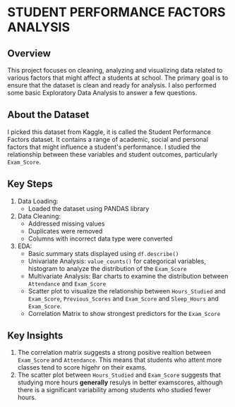 # **STUDENT PERFORMANCE FACTORS ANALYSIS**

## Overview

This project focuses on cleaning, analyzing and visualizing data related to various factors that might affect a students 
at school. The primary goal is to ensure that the dataset is clean and ready for analysis. I also performed some basic Exploratory
Data Analysis to answer a few questions.

## About the Dataset
I picked this dataset from Kaggle, it is called the Student Performance Factors dataset. It contains a range of academic, social and personal factors that might influence a student's performance. I studied the relationship between these variables and student outcomes, particularly ```Exam_Score```.


## Key Steps
1. Data Loading:
   - Loaded the dataset using PANDAS library
2. Data Cleaning:
   - Addressed missing values
   - Duplicates were removed
   - Columns with incorrect data type were converted
3. EDA:
   - Basic summary stats displayed using ```df.describe()```
   -  Univariate Analysis:  ```value_counts()``` for categorical variables, histogram to analyze the distribution of the ```Exam_Score```
   - Multivariate Analysis: Bar charts to examine the distribution between ```Attendance``` and ```Exam_Score```
   - Scatter plot to visualize the relationship between ```Hours_Studied``` and ```Exam_Score```, ```Previous_Scores``` and ```Exam_Score``` and ```Sleep_Hours``` and ```Exam_Score```.
   - Correlation Matrix to show strongest predictors for the ```Exam_Score```


## Key Insights
1. The correlation matrix suggests a strong positive realtion between ```Exam_Score``` and ```Attendance```. This means that students who attent more classes tend to score higehr on their exams.
2. The scatter plot between ```Hours_Studied``` and ```Exam_Score``` suggests that studying more hours **generally** resulys in better examscores, although there is a significant variability among students who studied fewer hours.
